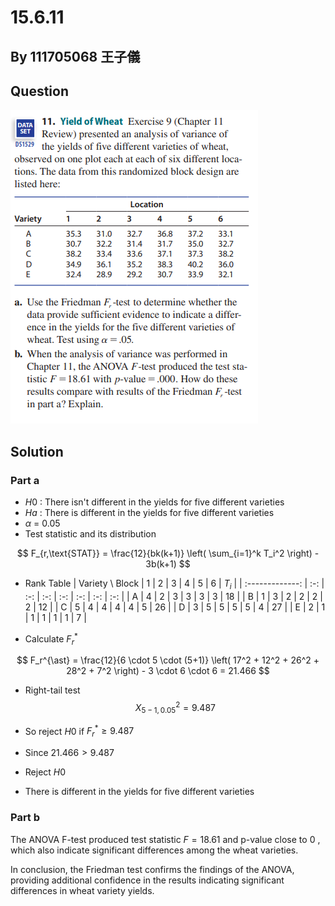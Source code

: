# 15.6.11

## By 111705068 王子儀

## Question
![images](https://github.com/HWTeng-Course/202402-Statistics/blob/main/Images/%E8%9E%A2%E5%B9%95%E6%93%B7%E5%8F%96%E7%95%AB%E9%9D%A2%202024-05-28%20184934.png)

## Solution

### Part a
- $H0$ : There isn't different in the yields for five different varieties
- $Ha$ : There is different in the yields for five different varieties
- $\alpha$ = 0.05
- Test statistic and its distribution

$$
F_{r,\text{STAT}} = \frac{12}{bk(k+1)} \left( \sum_{i=1}^k T_i^2 \right) - 3b(k+1)
$$

- Rank Table
| Variety \ Block |  1 |  2 |  3 |  4 |  5 |  6 | $T_i$ |
| :-------------: | :-: | :-: | :-: | :-: | :-: | :-: | :-: |
|        A        |  4  |  2  |  3  |  3  |  3  |  3  |  18  |
|        B        |  1  |  3  |  2  |  2  |  2  |  2  |  12  |
|        C        |  5  |  4  |  4  |  4  |  4  |  5  |  26  |
|        D        |  3  |  5  |  5  |  5  |  5  |  4  |  27  |
|        E        |  2  |  1  |  1  |  1  |  1  |  1  |   7  |

- Calculate $F_r^{\ast}$
  
$$
F_r^{\ast} = \frac{12}{6 \cdot 5 \cdot (5+1)} \left( 17^2 + 12^2 + 26^2 + 28^2 + 7^2 \right) - 3 \cdot 6 \cdot 6 = 21.466
$$

- Right-tail test
  $$X^2_{5-1,0.05} = 9.487$$

- So reject $H0$ if $F_r^{\ast} \geq 9.487$
- Since $21.466 > 9.487$
- Reject $H0$
- There is different in the yields for five different varieties

### Part b
The ANOVA F-test produced test statistic $F = 18.61$ and p-value close to 0 , which also indicate significant differences among the wheat varieties.

In conclusion, the Friedman test confirms the findings of the ANOVA, providing additional confidence in the results indicating significant differences in wheat variety yields.
